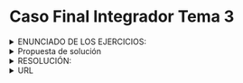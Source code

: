# Caso Final Integrador Tema 3

<details>
  <summary>ENUNCIADO DE LOS EJERCICIOS: </summary>
  <p style="font-size: 12px; line-height: 1.4;">
    <details>
      <summary>1. Carga de scripts en tiny-lisp</summary>
      <p style="font-size: 12px; line-height: 1.4;">
        El módulo Labmain.cpp define la función <code>load_script()</code>, que se utiliza para cargar un script en la memoria y aplicarle la coloración sintáctica. Esta función se basa en la librería estándar de C.
        Implementa las funciones <code>load_script()</code> y <code>load_script(filename, true)</code> en CLion, de tal manera que puedas abrir y leer archivos de texto. El primer método toma el nombre de un archivo como entrada del usuario, mientras que el segundo muestra el contenido del archivo. Ambos métodos deben cargar el script en la consola.
        <code>void load_script(const char* filename, bool show_script = false);</code><br>
        <code>void load_script();</code>
      </p>
    </details>
    <details>
      <summary>2. Asegurando la robustez del código</summary>
      <p style="font-size: 12px; line-height: 1.4;">
        Asegúrate de que tu código pueda manejar diferentes tipos de errores de entrada. Esto incluye, pero no se limita a:
        <ul>
          <li>El usuario proporciona un nombre de archivo que no existe.</li>
          <li>El archivo proporcionado no se puede abrir por alguna razón.</li>
          <li>Se produce un error de lectura durante la lectura del archivo.</li>
        </ul>
        Para manejar estos y otros errores potenciales, es posible que desees agregar comprobaciones de errores adicionales y manejar los fallos de manera más sofisticada.
      </p>
    </details>
    <details>
      <summary>Notas</summary>
      <p style="font-size: 12px; line-height: 1.4;">
        Este ejercicio no requiere el uso de funciones seguras específicas de Microsoft (las funciones con sufijo <code>_s</code>). En cambio, deberías usar las funciones estándar de C/C++ disponibles en todas las plataformas y compiladores, como <code>fopen</code>, <code>printf</code> y <code>scanf</code>.
      </p>
    </details>
    <details>
      <summary>Rúbrica</summary>
      <p style="font-size: 12px; line-height: 1.4;">
        <strong>Carga de scripts (50 puntos)</strong>
        <ul>
          <li>Se proporciona una implementación correcta de <code>load_script(const char* filename, bool show_script = false)</code> que carga correctamente el archivo dado y muestra su contenido si <code>show_script</code> es verdadero. (25 puntos)</li>
          <li>Se proporciona una implementación correcta de <code>load_script()</code> que solicita al usuario un nombre de archivo, llama a la función <code>load_script(const char* filename, bool show_script = false)</code> y maneja cualquier error de manera apropiada. (25 puntos)</li>
        </ul>
        <strong>Manejo de errores (50 puntos)</strong>
        <ul>
          <li>El código tiene un manejo de errores sólido y completo para el caso de que el nombre del archivo proporcionado no exista. (15 puntos)</li>
          <li>El código tiene un manejo de errores sólido y completo para el caso de que el archivo proporcionado no se pueda abrir por alguna razón. (15 puntos)</li>
          <li>El código tiene un manejo de errores sólido y completo para el caso de que se produzca un error de lectura durante la lectura del archivo. (20 puntos)</li>
        </ul>
        <strong>Total: 100 puntos</strong>
      </p>
    </details>
  
  </p>
</details>


<details>
  <summary>Propuesta de solución</summary>
  <p style="font-size: 12px; line-height: 1.4;">
    En CLion, las funciones seguras de la biblioteca estándar de C (<code>_s</code> funciones) generalmente no están disponibles porque estas son específicas de Microsoft y no son estándar de C/C++. Por lo tanto, en lugar de utilizar funciones como <code>fopen_s</code>, <code>printf_s</code> y <code>scanf_s</code>, puedes usar sus equivalentes no seguros, que son <code>fopen</code>, <code>printf</code> y <code>scanf</code>.
    A continuación se muestra cómo se podría reescribir el código para CLion:
    <pre>
#include &lt;iostream&gt;
#include &lt;string&gt;
#include &lt;cstdio&gt;

using namespace std;

struct ColorConsole
{
    static constexpr auto fg_blue = "\033[34m";
    static constexpr auto bg_white = "\033[47m";
};

struct ConsoleBox
{
    void new_text() {/*...*/}
    void set_text(const string &text) { cout &lt;&lt; text &lt;&lt; endl; }
};

ConsoleBox *consoleBox = new ConsoleBox; // suponemos que ya está inicializado

void load_script(const char* filename, bool show_script = false)
{
    string script;
    FILE* f = nullptr;
    try
    {
        f = fopen(filename, "rb");
        if (!f)
        {
            cerr &lt;&lt; "error de apertura de " &lt;&lt; filename &lt;&lt; endl;
            return;
        }
        int c;
        char buf[4001];
        while ((c = fread(buf, 1, 4000, f)) &gt; 0)
        {
            buf[c] = 0;
            script.append(buf);
        }
        fclose(f);
        f = nullptr;
        if (show_script)
        {
            cout &lt;&lt; ColorConsole::fg_blue &lt;&lt; ColorConsole::bg_white;
            cout &lt;&lt; script &lt;&lt; endl;
        }
        consoleBox-&gt;new_text();
        consoleBox-&gt;set_text(script);
    }
    catch (...)
    {
        cerr &lt;&lt; "error durante la lectura del archivo" &lt;&lt; endl;
        if(f)
            fclose(f);
    }
}

void load_script()
{
    char filename[500];
    printf("Archivo: ");
    scanf("%499s", filename);
    load_script(filename, true);
}
    </pre>
    Este código debería compilar y funcionar en CLion sin necesidad de agregar la directiva <code>_CRT_SECURE_NO_WARNINGS</code>, ya que no se están utilizando las versiones seguras específicas de Microsoft de las funciones de la biblioteca estándar de C.
  </p>
</details>
<details>
  <summary>RESOLUCIÓN: </summary>
  <p style="font-size: 12px; line-height: 1.4;">

  A primera vista, el código está bastante bien estructurado, además, no presenta ningún "error" ni "warning".
    
  </p>
</details>
<details>
  <summary>URL</summary>
  <p style="font-size: 12px; line-height: 1.4;">
  https://github.com/gdopa06/CasoFinalIntegrador_T3.git
  
  </p>
</details>


